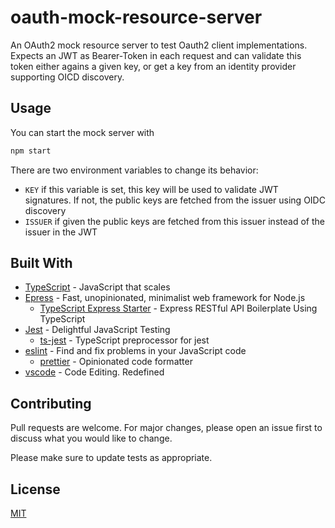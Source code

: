 # oauth-mock-resource-server

An OAuth2 mock resource server to test Oauth2 client implementations. Expects an JWT as Bearer-Token in each request and can validate this token either agains a given key, or get a key from an identity provider supporting OICD discovery.

## Usage

You can start the mock server with 
```bash
npm start
```
There are two environment variables to change its behavior:
* ```KEY``` if this variable is set, this key will be used to validate JWT signatures. If not, the public keys are fetched from the issuer using OIDC discovery
* ```ISSUER``` if given the public keys are fetched from this issuer instead of the issuer in the JWT

## Built With

* [TypeScript](https://www.typescriptlang.org/) - JavaScript that scales
* [Epress](https://expressjs.com/) - Fast, unopinionated, minimalist web framework for Node.js
  * [TypeScript Express Starter](https://github.com/ljlm0402/typescript-express-starter) - Express RESTful API Boilerplate Using TypeScript
* [Jest](https://jestjs.io/) - Delightful JavaScript Testing
  * [ts-jest](https://kulshekhar.github.io/ts-jest) - TypeScript preprocessor for jest
* [eslint](https://eslint.org/) - Find and fix problems in your JavaScript code
  * [prettier](https://prettier.io/) - Opinionated code formatter
* [vscode](https://code.visualstudio.com/) - Code Editing. Redefined

## Contributing
Pull requests are welcome. For major changes, please open an issue first to discuss what you would like to change.

Please make sure to update tests as appropriate.

## License
[MIT](LICENSE)